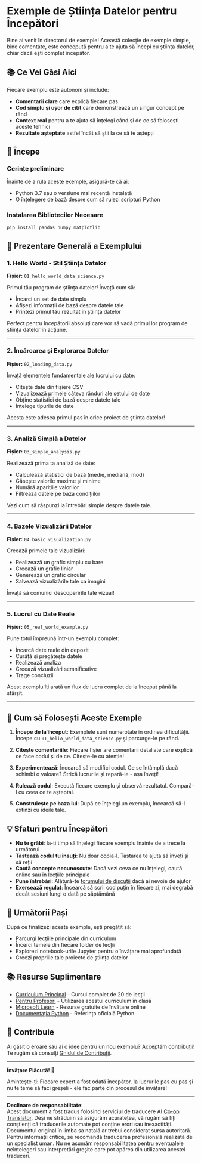 <!--
CO_OP_TRANSLATOR_METADATA:
{
  "original_hash": "9bef7fd96c8f262339933117d9b3e342",
  "translation_date": "2025-10-03T13:07:21+00:00",
  "source_file": "examples/README.md",
  "language_code": "ro"
}
-->
# Exemple de Știința Datelor pentru Începători

Bine ai venit în directorul de exemple! Această colecție de exemple simple, bine comentate, este concepută pentru a te ajuta să începi cu știința datelor, chiar dacă ești complet începător.

## 📚 Ce Vei Găsi Aici

Fiecare exemplu este autonom și include:
- **Comentarii clare** care explică fiecare pas
- **Cod simplu și ușor de citit** care demonstrează un singur concept pe rând
- **Context real** pentru a te ajuta să înțelegi când și de ce să folosești aceste tehnici
- **Rezultate așteptate** astfel încât să știi la ce să te aștepți

## 🚀 Începe

### Cerințe preliminare
Înainte de a rula aceste exemple, asigură-te că ai:
- Python 3.7 sau o versiune mai recentă instalată
- O înțelegere de bază despre cum să rulezi scripturi Python

### Instalarea Bibliotecilor Necesare
```bash
pip install pandas numpy matplotlib
```

## 📖 Prezentare Generală a Exemplului

### 1. Hello World - Stil Știința Datelor
**Fișier:** `01_hello_world_data_science.py`

Primul tău program de știința datelor! Învață cum să:
- Încarci un set de date simplu
- Afișezi informații de bază despre datele tale
- Printezi primul tău rezultat în știința datelor

Perfect pentru începătorii absoluți care vor să vadă primul lor program de știința datelor în acțiune.

---

### 2. Încărcarea și Explorarea Datelor
**Fișier:** `02_loading_data.py`

Învață elementele fundamentale ale lucrului cu date:
- Citește date din fișiere CSV
- Vizualizează primele câteva rânduri ale setului de date
- Obține statistici de bază despre datele tale
- Înțelege tipurile de date

Acesta este adesea primul pas în orice proiect de știința datelor!

---

### 3. Analiză Simplă a Datelor
**Fișier:** `03_simple_analysis.py`

Realizează prima ta analiză de date:
- Calculează statistici de bază (medie, mediană, mod)
- Găsește valorile maxime și minime
- Numără aparițiile valorilor
- Filtrează datele pe baza condițiilor

Vezi cum să răspunzi la întrebări simple despre datele tale.

---

### 4. Bazele Vizualizării Datelor
**Fișier:** `04_basic_visualization.py`

Creează primele tale vizualizări:
- Realizează un grafic simplu cu bare
- Creează un grafic liniar
- Generează un grafic circular
- Salvează vizualizările tale ca imagini

Învață să comunici descoperirile tale vizual!

---

### 5. Lucrul cu Date Reale
**Fișier:** `05_real_world_example.py`

Pune totul împreună într-un exemplu complet:
- Încarcă date reale din depozit
- Curăță și pregătește datele
- Realizează analiza
- Creează vizualizări semnificative
- Trage concluzii

Acest exemplu îți arată un flux de lucru complet de la început până la sfârșit.

---

## 🎯 Cum să Folosești Aceste Exemple

1. **Începe de la început**: Exemplele sunt numerotate în ordinea dificultății. Începe cu `01_hello_world_data_science.py` și parcurge-le pe rând.

2. **Citește comentariile**: Fiecare fișier are comentarii detaliate care explică ce face codul și de ce. Citește-le cu atenție!

3. **Experimentează**: Încearcă să modifici codul. Ce se întâmplă dacă schimbi o valoare? Strică lucrurile și repară-le - așa înveți!

4. **Rulează codul**: Execută fiecare exemplu și observă rezultatul. Compară-l cu ceea ce te așteptai.

5. **Construiește pe baza lui**: După ce înțelegi un exemplu, încearcă să-l extinzi cu ideile tale.

## 💡 Sfaturi pentru Începători

- **Nu te grăbi**: Ia-ți timp să înțelegi fiecare exemplu înainte de a trece la următorul
- **Tastează codul tu însuți**: Nu doar copia-l. Tastarea te ajută să înveți și să reții
- **Caută concepte necunoscute**: Dacă vezi ceva ce nu înțelegi, caută online sau în lecțiile principale
- **Pune întrebări**: Alătură-te [forumului de discuții](https://github.com/microsoft/Data-Science-For-Beginners/discussions) dacă ai nevoie de ajutor
- **Exersează regulat**: Încearcă să scrii cod puțin în fiecare zi, mai degrabă decât sesiuni lungi o dată pe săptămână

## 🔗 Următorii Pași

După ce finalizezi aceste exemple, ești pregătit să:
- Parcurgi lecțiile principale din curriculum
- Încerci temele din fiecare folder de lecții
- Explorezi notebook-urile Jupyter pentru o învățare mai aprofundată
- Creezi propriile tale proiecte de știința datelor

## 📚 Resurse Suplimentare

- [Curriculum Principal](../README.md) - Cursul complet de 20 de lecții
- [Pentru Profesori](../for-teachers.md) - Utilizarea acestui curriculum în clasă
- [Microsoft Learn](https://docs.microsoft.com/learn/) - Resurse gratuite de învățare online
- [Documentația Python](https://docs.python.org/3/) - Referința oficială Python

## 🤝 Contribuie

Ai găsit o eroare sau ai o idee pentru un nou exemplu? Acceptăm contribuții! Te rugăm să consulți [Ghidul de Contribuții](../CONTRIBUTING.md).

---

**Învățare Plăcută! 🎉**

Amintește-ți: Fiecare expert a fost odată începător. Ia lucrurile pas cu pas și nu te teme să faci greșeli - ele fac parte din procesul de învățare!

---

**Declinare de responsabilitate**:  
Acest document a fost tradus folosind serviciul de traducere AI [Co-op Translator](https://github.com/Azure/co-op-translator). Deși ne străduim să asigurăm acuratețea, vă rugăm să fiți conștienți că traducerile automate pot conține erori sau inexactități. Documentul original în limba sa natală ar trebui considerat sursa autoritară. Pentru informații critice, se recomandă traducerea profesională realizată de un specialist uman. Nu ne asumăm responsabilitatea pentru eventualele neînțelegeri sau interpretări greșite care pot apărea din utilizarea acestei traduceri.